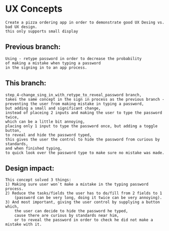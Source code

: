 # UX Concepts
    Create a pizza ordering app in order to demonstrate good UX Desing vs. bad UX design.
    this only supports small display

## Previous branch: 
    Using - retype password in order to decrease the probability 
    of making a mistake when typing a password 
    in the signing in to an app process.

## This branch: 
    step_4-change_sing_in_with_retype_to_reveal_password branch, 
    takes the same concept in the sign in process as the previous branch - 
    preventing the user from making mistake in typing a password, 
    but adding a small and significant change, 
    instead of placeing 2 inputs and making the user to type the password twice, 
    which can be a little bit annoying, 
    placing only 1 input to type the password once, but adding a toggle button, 
    to reveal and hide the password typed, 
    this gives the user the control to hide the password from curious by standards, 
    and when finished typing, 
    to quick look over the password type to make sure no mistake was made.

## Design impact: 
    This concept solved 3 things:
    1) Making sure user won`t make a mistake in the typing password process.
    2) Reduce the tasks/fields the user has to do/fill from 2 fields to 1 
        (password can be very long, doing it twice can be very annoying).
    3) And most important, giving the user control by supplying a button which, 
        the user can decide to hide the password he typed, 
        cause there are curious by standards near him, 
        or to reveal the password in order to check he did not make a mistake with it.  
